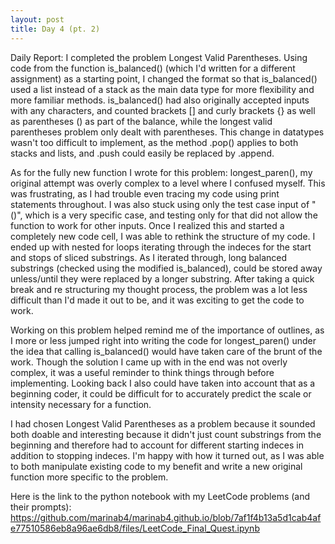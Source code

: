 ```yaml
---
layout: post
title: Day 4 (pt. 2)
---
```


Daily Report: I completed the problem Longest Valid Parentheses. Using code from the function is_balanced() (which I'd written for a different assignment) as a starting point, I changed the format so that is_balanced() used a list instead of a stack as the main data type for more flexibility and more familiar methods. is_balanced() had also originally accepted inputs with any characters, and counted brackets [] and curly brackets {} as well as parentheses () as part of the balance, while the longest valid parentheses problem only dealt with parentheses. This change in datatypes wasn't too difficult to implement, as the method .pop() applies to both stacks and lists, and .push could easily be replaced by .append. 

As for the fully new function I wrote for this problem: longest_paren(), my original attempt was overly complex to a level where I confused myself. This was frustrating, as I had trouble even tracing my code using print statements throughout. I was also stuck using only the test case input of "()", which is a very specific case, and testing only for that did not allow the function to work for other inputs. Once I realized this and started a completely new code cell, I was able to rethink the structure of my code. I ended up with nested for loops iterating through the indeces for the start and stops of sliced substrings. As I iterated through, long balanced substrings (checked using the modified is_balanced), could be stored away unless/until they were replaced by a longer substring. After taking a quick break and re structuring my thought process, the problem was a lot less difficult than I'd made it out to be, and it was exciting to get the code to work. 

Working on this problem helped remind me of the importance of outlines, as I more or less jumped right into writing the code for longest_paren() under the idea that calling is_balanced() would have taken care of the brunt of the work. Though the solution I came up with in the end was not overly complex, it was a useful reminder to think things through before implementing. Looking back I also could have taken into account that as a beginning coder, it could be difficult for to accurately predict the scale or intensity necessary for a function.

I had chosen Longest Valid Parentheses as a problem because it sounded both doable and interesting because it didn't just count substrings from the beginning and therefore had to account for different starting indeces in addition to stopping indeces. I'm happy with how it turned out, as I was able to both manipulate existing code to my benefit and write a new original function more specific to the problem.

Here is the link to the python notebook with my LeetCode problems (and their prompts):
https://github.com/marinab4/marinab4.github.io/blob/7af1f4b13a5d1cab4afe77510586eb8a96ae6db8/files/LeetCode_Final_Quest.ipynb
